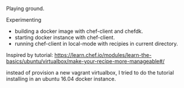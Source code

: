 Playing ground.

Experimenting
- building a docker image with chef-client and chefdk.
- starting docker instance with chef-client.
- running chef-client in local-mode with recipies in current directory.

Inspired by tutorial:
https://learn.chef.io/modules/learn-the-basics/ubuntu/virtualbox/make-your-recipe-more-manageable#/

instead of provision a new vagrant virtualbox, I tried to do the tutorial installing in an ubuntu 16.04 docker instance.
